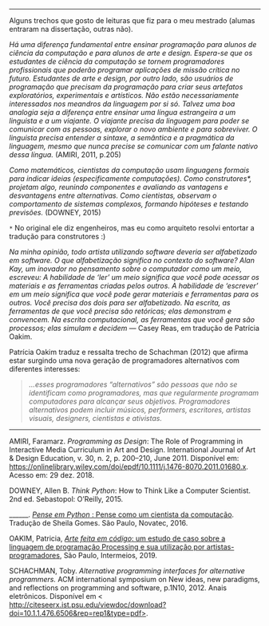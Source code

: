 ----

Alguns trechos que gosto de leituras que fiz para o meu mestrado (alumas entraram na dissertação, outras não).


<i>Há uma diferença fundamental entre ensinar programação para alunos de ciência da computação e para alunos de arte e design. Espera-se que os
estudantes de ciência da computação se tornem programadores profissionais que poderão programar aplicações de missão crítica no
futuro. Estudantes de arte e design, por outro lado, são usuários de programação que precisam da programação para criar seus artefatos exploratórios, experimentais e artísticos. Não estão necessariamente interessados nos meandros da linguagem por si só. Talvez uma boa analogia seja a diferença entre ensinar uma língua estrangeira a um linguista e a um viajante. O viajante precisa da linguagem para poder se comunicar com as pessoas, explorar o novo ambiente e para sobreviver. O linguista precisa entender a sintaxe, a semântica e a pragmática da linguagem, mesmo que nunca precise se comunicar com um falante nativo dessa língua.</i> (AMIRI, 2011, p.205)


<i>
Como matemáticos, cientistas da computação usam linguagens formais para indicar ideias (especificamente computações).
Como construtores*, projetam algo, reunindo componentes e avaliando as vantagens e desvantagens entre alternativas.
Como cientistas, observam o comportamento de sistemas complexos, formando hipóteses e testando previsões.</i> (DOWNEY, 2015)


`*` No original ele diz engenheiros, mas eu como arquiteto resolvi entortar a tradução para construtores :)


<i>Na minha opinião, todo artista utilizando software deveria ser alfabetizado em software. O que alfabetização significa no contexto do software? Alan Kay, um inovador no pensamento sobre o computador como um meio, escreveu: A habilidade de ‘ler’ um meio significa que você pode acessar os materiais e as ferramentas criadas pelos outros. A habilidade de ‘escrever’ em um meio significa que você pode gerar materiais e ferramentas para os outros. Você precisa dos dois para ser alfabetizado. Na escrita, as ferramentas de que você precisa são retóricas; elas demonstram e convencem. Na escrita computacional, as ferramentas que você gera são processos; elas simulam e decidem</i>
— Casey Reas, em tradução de Patrícia Oakim.


Patrícia Oakim traduz e ressalta trecho de Schachman (2012) que afirma estar surgindo  uma  nova  geração de  programadores alternativos com diferentes interesses: 
> <i>...esses  programadores  “alternativos”  são  pessoas  que  não  se  identificam  como programadores, mas que regularmente programam computadores  para  alcançar  seus  objetivos.  Programadores  alternativos  podem  incluir  músicos,  performers,  escritores,  artistas  visuais,  designers,  cientistas  e  ativistas. </i>

---

AMIRI, Faramarz. *Programming as Design*: The Role of Programming in Interactive Media Curriculum in Art and Design. International Journal of Art & Design
Education, v. 30, n. 2, p. 200–210, June 2011. Disponível em: <https://onlinelibrary.wiley.com/doi/epdf/10.1111/j.1476-8070.2011.01680.x>. Acesso em: 29 dez. 2018.

DOWNEY, Allen B. *Think Python*: How to Think Like a Computer Scientist. 2nd ed. Sebastopol: O’Reilly, 2015.

______. [*Pense em Python* : Pense como um cientista da computação](https://penseallen.github.io/PensePython2e/). Tradução de Sheila Gomes. São Paulo, Novatec, 2016.

OAKIM, Patricia, [*Arte feita em código*: um estudo de caso sobre a linguagem de programação Processing e sua utilização por artistas-programadores](https://www.intermeioscultural.com.br/arte-feita-em-codigo-um-estudo-de), São Paulo, Intermeios, 2019.

SCHACHMAN, Toby. *Alternative programming interfaces for alternative programmers.*  ACM international symposium on New ideas, new paradigms, and reflections on  programming and software, p.1N10, 2012.  Anais eletrônicos. Disponível em < http://citeseerx.ist.psu.edu/viewdoc/download?doi=10.1.1.476.6506&rep=rep1&type=pdf>.